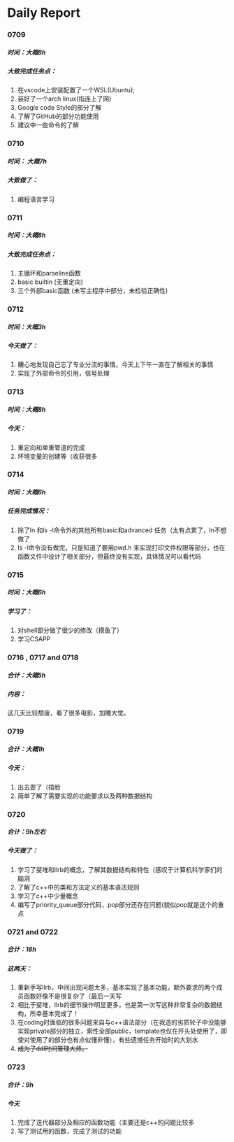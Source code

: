 # Daily Report

### 0709

##### 时间：大概8h

##### 大致完成任务点：

1. 在vscode上安装配置了一个WSL(Ubuntu);
2. 装好了一个arch linux(指连上了网)
3. Google code Style的部分了解
4. 了解了GitHub的部分功能使用
5. 建议中一些命令的了解


### 0710

##### 时间： 大概7h

##### 大致做了：

1. 编程语言学习


### 0711

##### 时间：大概8h

##### 大致完成任务点：
1. 主循环和parseline函数
2. basic builtin (无重定向)
3. 三个外部basic函数 (未写主程序中部分，未检验正确性)


### 0712

##### 时间：大概3h

##### 今天做了：
1. 糟心地发现自己忘了专业分流的事情，今天上下午一直在了解相关的事情
2. 实现了外部命令的引用，信号处理

### 0713

##### 时间：大概8h

##### 今天：

1. 重定向和单重管道的完成
2. 环境变量的创建等（收获很多

### 0714

##### 时间：大概6h

##### 任务完成情况：

1. 除了ln 和ls -l命令外的其他所有basic和advanced 任务（太有点累了，ln不想做了
2. ls -l命令没有做完，只是知道了要用pwd.h 来实现打印文件权限等部分，也在函数文件中设计了相关部分，但最终没有实现，具体情况可以看代码

### 0715

##### 时间：大概6h

##### 学习了：

1. 对shell部分做了很少的修改（摸鱼了）
2. 学习CSAPP

### 0716 , 0717 and 0718

##### 合计：大概5h

##### 内容：

这几天比较颓废，看了很多电影，加睡大觉。

### 0719

##### 合计：大概1h

##### 今天：

1. 出去耍了（捂脸
2. 简单了解了需要实现的功能要求以及两种数据结构

### 0720

##### 合计：9h左右

##### 今天做了：

1. 学习了斐堆和llrb的概念，了解其数据结构和特性（感叹于计算机科学家们的脑洞
2. 了解了c++中的类和方法定义的基本语法规则
3. 学习了c++中少量概念
4. 编写了priority_queue部分代码，pop部分还存在问题(貌似pop就是这个的重点

### 0721 and 0722

##### 合计：18h

##### 这两天：

1. 重新手写llrb，中间出现问题太多，基本实现了基本功能，额外要求的两个成员函数好像不是很复杂了（最后一天写
2. 相比于斐堆，llrb的细节操作明显更多，也是第一次写这种非常复杂的数据结构，所幸基本完成了！
3. 在coding时面临的很多问题来自与c++语法部分（在我造的劣质轮子中没能够实现private部分的独立，索性全部public，template也仅在开头处使用了，即使对使用了的部分也有点似懂非懂），有些遗憾任务开始时的大划水
4. ~~成为了ddl时间管理大师。~~

### 0723

##### 合计：9h

##### 今天

1. 完成了迭代器部分及相应的函数功能（主要还是c++的问题比较多 
2. 写了测试用的函数，完成了测试的功能
